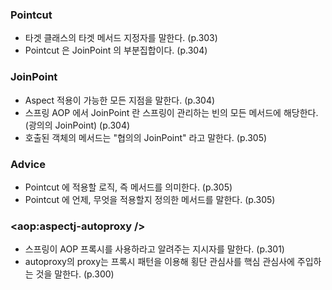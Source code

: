 ### Pointcut

- 타겟 클래스의 타겟 메서드 지정자를 말한다. (p.303)
- Pointcut 은 JoinPoint 의 부분집합이다. (p.304)

### JoinPoint

- Aspect 적용이 가능한 모든 지점을 말한다. (p.304)
- 스프링 AOP 에서 JoinPoint 란 스프링이 관리하는 빈의 모든 메서드에 해당한다. (광의의 JoinPoint) (p.304)
- 호출된 객체의 메서드는 "협의의 JoinPoint" 라고 말한다. (p.305)

### Advice

- Pointcut 에 적용할 로직, 즉 메서드를 의미한다. (p.305)
- Pointcut 에 언제, 무엇을 적용할지 정의한 메서드를 말한다. (p.305)

### <aop:aspectj-autoproxy />

- 스프링이 AOP 프록시를 사용하라고 알려주는 지시자를 말한다. (p.301)
- autoproxy의 proxy는 프록시 패턴을 이용해 횡단 관심사를 핵심 관심사에 주입하는 것을 말한다. (p.300)


